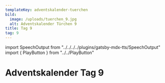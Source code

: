 ```yaml
---
templateKey: adventskalender-tuerchen
bild:
  image: /uploads/tuerchen_9.jpg
  alt: Adventskalender Türchen 9
title: Tag 9
tag: 9
---
```


import SpeechOutput from "../../../../plugins/gatsby-mdx-tts/SpeechOutput"
import { PlayButton } from "../../PlayButton"

<SpeechOutput id="adventskalender-tag-9" customPlayButton={PlayButton}>

# Adventskalender Tag 9

</SpeechOutput>


